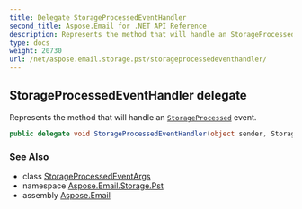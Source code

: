 ```yaml
---
title: Delegate StorageProcessedEventHandler
second_title: Aspose.Email for .NET API Reference
description: Represents the method that will handle an StorageProcessed event
type: docs
weight: 20730
url: /net/aspose.email.storage.pst/storageprocessedeventhandler/
---
```

## StorageProcessedEventHandler delegate

Represents the method that will handle an [`StorageProcessed`](../personalstorage/storageprocessed/) event.

```csharp
public delegate void StorageProcessedEventHandler(object sender, StorageProcessedEventArgs e);
```

### See Also

* class [StorageProcessedEventArgs](../storageprocessedeventargs/)
* namespace [Aspose.Email.Storage.Pst](../../aspose.email.storage.pst/)
* assembly [Aspose.Email](../../)


